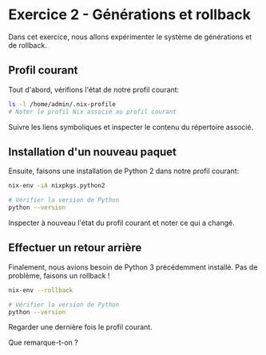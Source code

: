 # Exercice 2 - Générations et rollback

Dans cet exercice, nous allons expérimenter le système de générations et de rollback.

## Profil courant

Tout d'abord, vérifions l'état de notre profil courant:
```bash
ls -l /home/admin/.nix-profile
# Noter le profil Nix associé au profil courant
```

Suivre les liens symboliques et inspecter le contenu du répertoire associé.

## Installation d'un nouveau paquet

Ensuite, faisons une installation de Python 2 dans notre profil courant:
```bash
nix-env -iA nixpkgs.python2

# Vérifier la version de Python
python --version
```

Inspecter à nouveau l'état du profil courant et noter ce qui a changé.

## Effectuer un retour arrière

Finalement, nous avions besoin de Python 3 précédemment installé. Pas de problème, faisons un rollback !
```bash
nix-env --rollback

# Vérifier la version de Python
python --version
```

Regarder une dernière fois le profil courant.


Que remarque-t-on ?